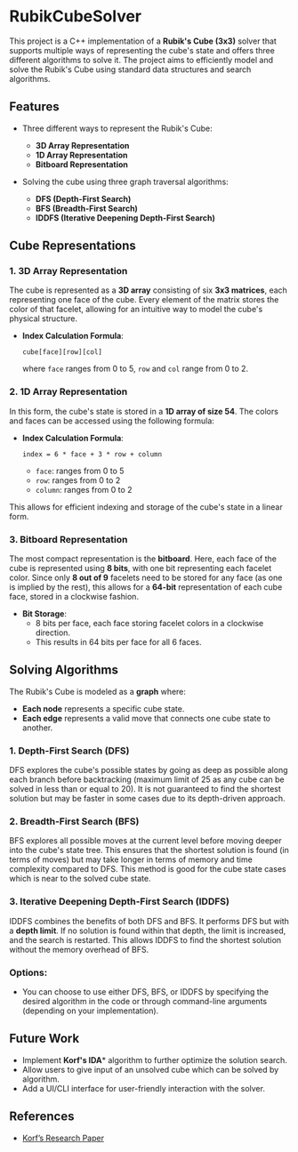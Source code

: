 # RubikCubeSolver

This project is a C++ implementation of a **Rubik's Cube (3x3)** solver that supports multiple ways of representing the cube's state and offers three different algorithms to solve it. The project aims to efficiently model and solve the Rubik's Cube using standard data structures and search algorithms.

## Features

- Three different ways to represent the Rubik's Cube:
  - **3D Array Representation**
  - **1D Array Representation**
  - **Bitboard Representation**
  
- Solving the cube using three graph traversal algorithms:
  - **DFS (Depth-First Search)**
  - **BFS (Breadth-First Search)**
  - **IDDFS (Iterative Deepening Depth-First Search)**
    

## Cube Representations

### 1. 3D Array Representation

The cube is represented as a **3D array** consisting of six **3x3 matrices**, each representing one face of the cube. Every element of the matrix stores the color of that facelet, allowing for an intuitive way to model the cube's physical structure.

- **Index Calculation Formula**:
    ```
    cube[face][row][col]
    ```
    where `face` ranges from 0 to 5, `row` and `col` range from 0 to 2.

### 2. 1D Array Representation

In this form, the cube's state is stored in a **1D array of size 54**. The colors and faces can be accessed using the following formula:
    
- **Index Calculation Formula**:
    ```
    index = 6 * face + 3 * row + column
    ```
  - `face`: ranges from 0 to 5
  - `row`: ranges from 0 to 2
  - `column`: ranges from 0 to 2

This allows for efficient indexing and storage of the cube's state in a linear form.

### 3. Bitboard Representation

The most compact representation is the **bitboard**. Here, each face of the cube is represented using **8 bits**, with one bit representing each facelet color. Since only **8 out of 9** facelets need to be stored for any face (as one is implied by the rest), this allows for a **64-bit** representation of each cube face, stored in a clockwise fashion.

- **Bit Storage**:
  - 8 bits per face, each face storing facelet colors in a clockwise direction.
  - This results in 64 bits per face for all 6 faces.
    

## Solving Algorithms

The Rubik's Cube is modeled as a **graph** where:
- **Each node** represents a specific cube state.
- **Each edge** represents a valid move that connects one cube state to another.

### 1. Depth-First Search (DFS)

DFS explores the cube's possible states by going as deep as possible along each branch before backtracking (maximum limit of 25 as any cube can be solved in less than or equal to 20). It is not guaranteed to find the shortest solution but may be faster in some cases due to its depth-driven approach.

### 2. Breadth-First Search (BFS)

BFS explores all possible moves at the current level before moving deeper into the cube's state tree. This ensures that the shortest solution is found (in terms of moves) but may take longer in terms of memory and time complexity compared to DFS. This method is good for the cube state cases which is near to the solved cube state.

### 3. Iterative Deepening Depth-First Search (IDDFS)

IDDFS combines the benefits of both DFS and BFS. It performs DFS but with a **depth limit**. If no solution is found within that depth, the limit is increased, and the search is restarted. This allows IDDFS to find the shortest solution without the memory overhead of BFS.

### Options:
- You can choose to use either DFS, BFS, or IDDFS by specifying the desired algorithm in the code or through command-line arguments (depending on your implementation).



## Future Work

- Implement **Korf's IDA*** algorithm to further optimize the solution search.
- Allow users to give input of an unsolved cube which can be solved by algorithm.
- Add a UI/CLI interface for user-friendly interaction with the solver.


## References

- [Korf’s Research Paper](#https://www.cs.princeton.edu/courses/archive/fall06/cos402/papers/korfrubik.pdf)

